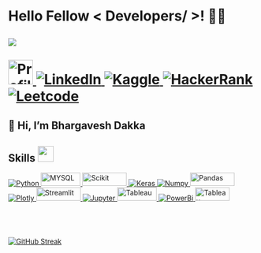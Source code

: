 <h1> Hello Fellow < Developers/ >! 🙋‍♂️
<p align='center'>
</p>

<p>
  <a href="https://github.com/DenverCoder1/readme-typing-svg"><img src="https://readme-typing-svg.herokuapp.com?&font=IBM+Plex+Sans&color=abcdef&size=20&lines=Welcome+to+my+GitHub+Profile!;I'm+an+AI/ML+enthusiast;A+keen+AI+Undergraduate+researcher" /></a>
</p>
  <a href="#" target="_blank">
    <img alt="Profile Count" src = "https://komarev.com/ghpvc/?username=bhargavesh-dakka&abbreviated=true" style="height:50px;">
  </a> 

  
   <a href="https://www.linkedin.com/in/bhargavesh-dakka/" target="_blank">
    <img alt="LinkedIn" src="https://img.shields.io/badge/LinkedIn-0077B5?style=for-the-badge&logo=linkedin&logoColor=white">
  </a>   
  <a href="https://www.kaggle.com/bhargaveshdakka" target="_blank">
    <img alt="Kaggle" src="https://img.shields.io/badge/Kaggle-20BEFF?style=for-the-badge&logo=Kaggle&logoColor=white">

  </a>  
 <a href="https://www.hackerrank.com/21695a3202" target="_blank">
    <img alt="HackerRank" src="https://img.shields.io/badge/-Hackerrank-2EC866?style=for-the-badge&logo=HackerRank&logoColor=white">
  </a> <a href="https://leetcode.com/bhargavesh_dakka/" target="_blank">
    <img alt="Leetcode" src="https://img.shields.io/badge/LeetCode-000000?style=for-the-badge&logo=LeetCode&logoColor=#d16c06">
  </a>

## 👋 Hi, I’m Bhargavesh Dakka

<h2> Skills <img src = "https://media2.giphy.com/media/QssGEmpkyEOhBCb7e1/giphy.gif?cid=ecf05e47a0n3gi1bfqntqmob8g9aid1oyj2wr3ds3mg700bl&rid=giphy.gif" width = 32px> </h2>

   <a href="https://www.python.org" target="_blank">
    <img alt="Python" src="https://img.shields.io/badge/Python-3776AB?style=for-the-badge&logo=python&logoColor=white">
  </a>
  <a href="https://www.mysql.com/" target="_blank">
    <img alt="MYSQL" src="https://img.shields.io/badge/mysql-%2300f.svg?style=for-the-badge&logo=mysql&logoColor=white" style = "height:27px; width:80px ">
  </a>

   <a href="https://scikit-learn.org/" target="_blank">
    <img alt="Scikit" src="https://img.shields.io/badge/scikit_learn-F7931E?style=for-the-badge&logo=scikit-learn&logoColor=white" style = "height:27px; width:90px ">
  </a>
   <a href="https://keras.io/" target="_blank">
    <img alt="Keras" src="https://img.shields.io/badge/Keras-D00000?style=for-the-badge&logo=Keras&logoColor=white" >
  </a>

   <a href="https://numpy.org/" target="_blank">
    <img alt="Numpy" src="https://img.shields.io/badge/Numpy-777BB4?style=for-the-badge&logo=numpy&logoColor=white">
  </a>
   <a href="https://pandas.pydata.org/" target="_blank">
    <img alt="Pandas" src="https://img.shields.io/badge/Pandas-2C2D72?style=for-the-badge&logo=pandas&logoColor=white" style = "height:27px; width:90px ">
  </a>

   <a href="https://plotly.com/" target="_blank">
    <img alt="Plotly" src="https://img.shields.io/badge/Plotly-239120?style=for-the-badge&logo=plotly&logoColor=white">
  </a>
   <a href="https://streamlit.io/" target="_blank">
    <img alt="Streamlit" src="https://img.shields.io/badge/Streamlit-FF4B4B?style=for-the-badge&logo=Streamlit&logoColor=white" style = "height:27px; width:90px ">
  </a>

   <a href="https://jupyter.org/" target="_blank">
    <img alt="Jupyter" src="https://img.shields.io/badge/Jupyter-F37626.svg?&style=for-the-badge&logo=Jupyter&logoColor=white">
  </a>
  <a href="https://www.tableau.com/" target="_blank">
    <img alt="Tableau" src="https://th.bing.com/th/id/OIP.k11NKB6vQbDyHstjaXOJygHaCk?pid=ImgDet&rs=1" style = "height:27px; width:80px ">
  </a>

  <a href="https://powerbi.microsoft.com/en-us/" target="_blank">
    <img alt="PowerBi" src="https://img.shields.io/badge/power_bi-F2C811?style=for-the-badge&logo=powerbi&logoColor=black">
  </a>
  <a href="https://www.tableau.com/" target="_blank">
    <img alt="Tableau" src="https://i0.wp.com/www.startupof.me/wp-content/uploads/2020/09/Tableau-logo.jpg?fit=800%2C800&ssl=1" style = "height:27px; width:70px ">
  </a>
 
</details>

<br/>

#
<br>

[![GitHub Streak](https://streak-stats.demolab.com?user=bhargavesh-dakka&theme=dracula)](https://git.io/streak-stats)

<br/>
